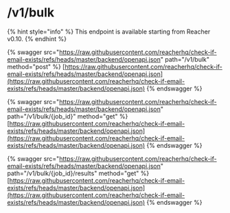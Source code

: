 # /v1/bulk

{% hint style="info" %}
This endpoint is available starting from Reacher v0.10.
{% endhint %}

{% swagger src="https://raw.githubusercontent.com/reacherhq/check-if-email-exists/refs/heads/master/backend/openapi.json" path="/v1/bulk" method="post" %}
[https://raw.githubusercontent.com/reacherhq/check-if-email-exists/refs/heads/master/backend/openapi.json](https://raw.githubusercontent.com/reacherhq/check-if-email-exists/refs/heads/master/backend/openapi.json)
{% endswagger %}

{% swagger src="https://raw.githubusercontent.com/reacherhq/check-if-email-exists/refs/heads/master/backend/openapi.json" path="/v1/bulk/{job_id}" method="get" %}
[https://raw.githubusercontent.com/reacherhq/check-if-email-exists/refs/heads/master/backend/openapi.json](https://raw.githubusercontent.com/reacherhq/check-if-email-exists/refs/heads/master/backend/openapi.json)
{% endswagger %}

{% swagger src="https://raw.githubusercontent.com/reacherhq/check-if-email-exists/refs/heads/master/backend/openapi.json" path="/v1/bulk/{job_id}/results" method="get" %}
[https://raw.githubusercontent.com/reacherhq/check-if-email-exists/refs/heads/master/backend/openapi.json](https://raw.githubusercontent.com/reacherhq/check-if-email-exists/refs/heads/master/backend/openapi.json)
{% endswagger %}

